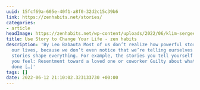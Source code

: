 ```yaml
---
uuid: 15fcf69a-605e-40f1-a8f0-32d2c15c39b6
link: https://zenhabits.net/stories/
categories:
- article
headImage: https://zenhabits.net/wp-content/uploads/2022/06/klim-sergeev-UYNH5VCsYPU-unsplash.jpg
title: Use Story to Change Your Life - zen habits
description: 'By Leo Babauta Most of us don’t realize how powerful stories are in
  our lives, because we don’t even notice that we’re telling ourselves a story. But
  stories shape everything. For example, the stories you tell yourself is the reason
  you feel: Resentment toward a loved one or coworker Guilty about what you haven’t
  done […]'
tags: []
date: 2022-06-12 21:10:02.323133730 +00:00
---
```


